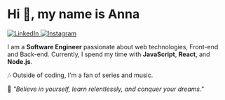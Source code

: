 <h1>Hi 👋, my name is Anna</h1>

<p>
  <a href="your-linkedin-url" target="blank">
    <img src="https://img.shields.io/badge/LinkedIn-0077B5?style=for-the-badge&logo=linkedin&logoColor=white" alt="LinkedIn"/>
  </a>
  <a href="your-instagram-url" target="blank">
    <img src="https://img.shields.io/badge/Instagram-E4405F?style=for-the-badge&logo=instagram&logoColor=white" alt="Instagram"/>
  </a>
</p>

<p>
  I am a <strong>Software Engineer</strong> passionate about web technologies, Front-end and Back-end. Currently, I spend my time with <strong>JavaScript</strong>, <strong>React</strong>, and <strong>Node.js</strong>.
</p>

<p>
  🎶 Outside of coding, I'm a fan of series and music.
</p>

<p>
  🌟 <em>"Believe in yourself, learn relentlessly, and conquer your dreams."</em>
</p>
